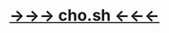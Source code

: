 <a href="https://cho.sh"><h1 align="center"> &rarr;&rarr;&rarr; cho.sh &larr;&larr;&larr; </h1> </a>
